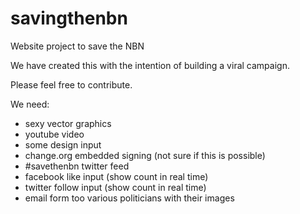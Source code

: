 savingthenbn
============

Website project to save the NBN

We have created this with the intention of building a viral campaign.

Please feel free to contribute.

We need:
  - sexy vector graphics
  - youtube video
  - some design input
  - change.org embedded signing (not sure if this is possible)
  - #savethenbn twitter feed
  - facebook like input (show count in real time)
  - twitter follow input (show count in real time)
  - email form too various politicians with their images
